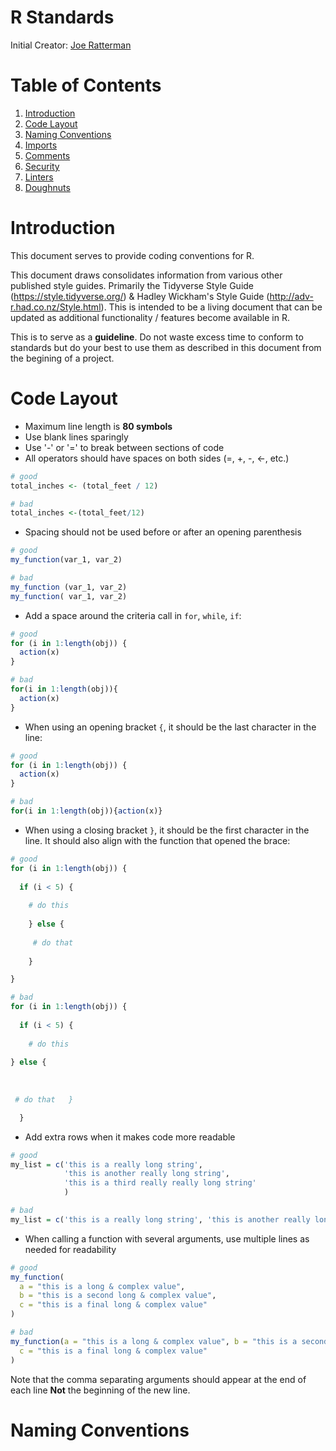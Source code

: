# R Standards
Initial Creator: [Joe Ratterman](https://github.com/JoeRatterman-AMEND)

# Table of Contents
1. [Introduction](#introduction)
2. [Code Layout](#code-layout)
3. [Naming Conventions](#naming-conventions)
4. [Imports](#imports)
5. [Comments](#comments)
6. [Security](#security)
7. [Linters](#linters)
8. [Doughnuts](#doughnuts)

# Introduction
This document serves to provide coding conventions for R.

This document draws consolidates information from various other published style guides. Primarily the Tidyverse Style Guide (https://style.tidyverse.org/) & Hadley Wickham's Style Guide (http://adv-r.had.co.nz/Style.html). This is intended to be a living document that can be updated as additional functionality / features become available in R.

This is to serve as a **guideline**. Do not waste excess time to conform to standards but do your best to use them as described in this document from the begining of a project.

# Code Layout

- Maximum line length is **80 symbols**
- Use blank lines sparingly
- Use '-' or '=' to break between sections of code
- All operators should have spaces on both sides (=, +, -, <-, etc.)

```r
# good
total_inches <- (total_feet / 12)

# bad
total_inches <-(total_feet/12)
```
- Spacing should not be used before or after an opening parenthesis

```r
# good
my_function(var_1, var_2)

# bad
my_function (var_1, var_2)
my_function( var_1, var_2)
```
- Add a space around the criteria call in ```for```, ```while```, ```if```:
```r
# good
for (i in 1:length(obj)) {
  action(x)
} 

# bad
for(i in 1:length(obj)){
  action(x)
} 
```

- When using an opening bracket ```{```, it should be the last character in the line:
```r
# good
for (i in 1:length(obj)) {
  action(x)
} 

# bad
for(i in 1:length(obj)){action(x)} 
```

- When using a closing bracket ```}```, it should be the first character in the line. It should also align with the function that opened the brace: 
```r
# good
for (i in 1:length(obj)) {
  
  if (i < 5) {
  
    # do this
    
    } else {
     
     # do that
    
    }

} 

# bad
for (i in 1:length(obj)) {
  
  if (i < 5) {
  
    # do this
    
} else {
     
     
    
 # do that   }

  } 
```


- Add extra rows when it makes code more readable
```r
# good
my_list = c('this is a really long string',
            'this is another really long string', 
            'this is a third really really long string'
            )

# bad
my_list = c('this is a really long string', 'this is another really long string', 'this is a third really really long string')
```

- When calling a function with several arguments, use multiple lines as needed for readability
```r
# good
my_function(
  a = "this is a long & complex value", 
  b = "this is a second long & complex value", 
  c = "this is a final long & complex value"
)

# bad
my_function(a = "this is a long & complex value", b = "this is a second long & complex value", 
  c = "this is a final long & complex value"
)
```
Note that the comma separating arguments should appear at the end of each line **Not** the beginning of the new line.

# Naming Conventions
